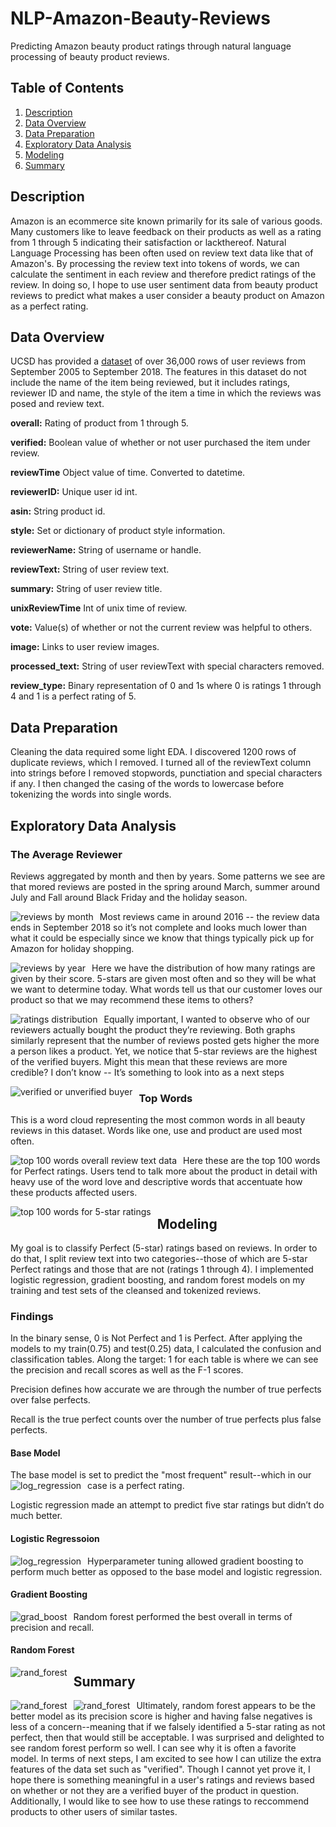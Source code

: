 # NLP-Amazon-Beauty-Reviews
Predicting Amazon beauty product ratings through natural language processing of beauty product reviews.

## Table of Contents
1. [Description](#description)
2. [Data Overview](#DataOverview)
3. [Data Preparation](#DataPreparation)
4. [Exploratory Data Analysis](#ExploratoryDataAnalysis)
5. [Modeling](#Modeling)
6. [Summary](#Summary)



## Description <a name="description"></a>
Amazon is an ecommerce site known primarily for its sale of various goods. Many customers like to leave feedback on their products as well as a rating from 1 through 5 indicating their satisfaction or lackthereof. Natural Language Processing has been often used on review text data like that of Amazon's. By processing the review text into tokens of words, we can calculate the sentiment in each review and therefore predict ratings of the review. In doing so, I hope to use user sentiment data from beauty product reviews to predict what makes a user consider a beauty product on Amazon as a perfect rating.

## Data Overview <a name="DataOverview"></a>
UCSD has provided a [dataset](https://nijianmo.github.io/amazon/index.html) of over 36,000 rows of user reviews from September 2005 to September 2018. The features in this dataset do not include the name of the item being reviewed, but it includes ratings, reviewer ID and name, the style of the item a time in which the reviews was posed and review text.

**overall:** Rating of product from 1 through 5.

**verified:** Boolean value of whether or not user purchased the item under review.

**reviewTime** Object value of time. Converted to datetime.

**reviewerID:** Unique user id int.

**asin:** String product id.

**style:** Set or dictionary of product style information.

**reviewerName:** String of username or handle.

**reviewText:** String of user review text.

**summary:** String of user review title.

**unixReviewTime** Int of unix time of review.

**vote:** Value(s) of whether or not the current review was helpful to others.

**image:** Links to user review images.

**processed_text:** String of user reviewText with special characters removed.

**review_type:** Binary representation of 0 and 1s where 0 is ratings 1 through 4 and 1 is a perfect rating of 5.


## Data Preparation <a name="DataPreparation"></a>
Cleaning the data required some light EDA. I discovered 1200 rows of duplicate reviews, which I removed. I turned all of the reviewText column into strings before I removed stopwords, punctiation and special characters if any. I then changed the casing of the words to lowercase before tokenizing the words into single words.


## Exploratory Data Analysis <a name="ExploratoryDataAnalysis"></a>

### The Average Reviewer

Reviews aggregated by month and then by years. Some patterns we see are that mored reviews are posted in the spring around March, summer around July and Fall around Black Friday and the holiday season.

<img src="src/reviews_by_month.png"
     alt="reviews by month"
     style="float: left; margin-right: 10px;" />

Most reviews came in around 2016 -- the review data ends in September 2018 so it’s not complete and looks much lower than what it could be especially since we know that things typically pick up for Amazon for holiday shopping.

<img src="src/reviews_by_year.png"
     alt="reviews by year"
     style="float: left; margin-right: 10px;" />


Here we have the distribution of how many ratings are given by their score. 5-stars are given most often and so they will be what we want to determine today. What words tell us that our customer loves our product so that we may recommend these items to others?

<img src="src/ratings_distribution.png"
     alt="ratings distribution"
     style="float: left; margin-right: 10px;" />


Equally important, I wanted to observe who of our reviewers actually bought the product they’re reviewing. Both graphs similarly represent that the number of reviews posted gets higher the more a person likes a product. Yet, we notice that 5-star reviews are the highest of the verified buyers. Might this mean that these reviews are more credible? I don’t know -- It’s something to look into as a next steps


<img src="src/verified_unverified.png"
     alt="verified or unverified buyer"
     style="float: left; margin-right: 10px;" />


### Top Words
This is a word cloud representing the most common words in all beauty reviews in this dataset. Words like one, use and product are used most often.

<img src="src/top_200_words.png"
     alt="top 100 words overall review text data"
     style="float: left; margin-right: 10px;" />

Here these are the top 100 words for Perfect ratings. Users tend to talk more about the product in detail with heavy use of the word love and descriptive words that accentuate how these products affected users.

<img src="src/5_star_words.png"
     alt="top 100 words for 5-star ratings"
     style="float: left; margin-right: 10px;" />


## Modeling <a name="Modeling"></a>

My goal is to classify Perfect (5-star) ratings based on reviews. In order to do that, I split review text into two categories--those of which are 5-star Perfect ratings and those that are not (ratings 1 through 4). I implemented logistic regression, gradient boosting, and random forest models on my training and test sets of the cleansed and tokenized reviews.

### Findings

In the binary sense, 0 is Not Perfect and 1 is Perfect. After applying the models to my train(0.75) and test(0.25) data, I calculated the confusion and classification tables. Along the target: 1 for each table is where we can see the precision and recall scores as well as the F-1 scores.

Precision defines how accurate we are through the number of true perfects over false perfects.

Recall is the true perfect counts over the number of true perfects plus false perfects.

#### Base Model

The base model is set to predict the "most frequent" result--which in our case is a perfect rating.
<img src="src/base_model.png"
     alt="log_regression"
     style="float: left; margin-right: 10px;" />
     
Logistic regression made an attempt to predict five star ratings but didn’t do much better.

#### Logistic Regressoion
<img src="src/log_regression.png"
     alt="log_regression"
     style="float: left; margin-right: 10px;" />

Hyperparameter tuning allowed gradient boosting to perform much better as opposed to the base model and logistic regression.

#### Gradient Boosting
<img src="src/grad_boost.png"
     alt="grad_boost"
     style="float: left; margin-right: 10px;" />

Random forest performed the best overall in terms of precision and recall.

#### Random Forest
<img src="src/rand_forest.png"
     alt="rand_forest"
     style="float: left; margin-right: 10px;" />

## Summary <a name="Summary"></a>

<img src="src/Base_Log.png"
     alt="rand_forest"
     style="float: left; margin-right: 10px;" />
     
<img src="src/Grad_Rand.png"
     alt="rand_forest"
     style="float: left; margin-right: 10px;" />


Ultimately, random forest appears to be the better model as its precision score is higher and  having false negatives is less of a concern--meaning that if we falsely identified a 5-star rating as not perfect, then that would still be acceptable. I was surprised and delighted to see random forest perform so well. I can see why it is often a favorite model. In terms of next steps, I am excited to see how I can utilize the extra features of the data set such as "verified". Though I cannot yet prove it, I hope there is something meaningful in a user's ratings and reviews based on whether or not they are a verified buyer of the product in question. Additionally, I would like to see how to use these ratings to reccommend products to other users of similar tastes.
